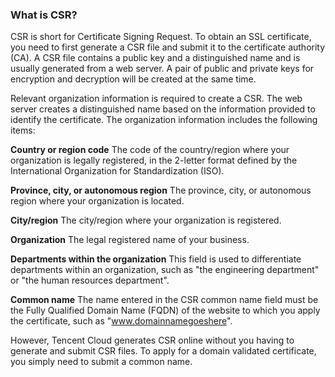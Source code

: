 ### What is CSR?

CSR is short for Certificate Signing Request. To obtain an SSL certificate, you need to first generate a CSR file and submit it to the certificate authority (CA). A CSR file contains a public key and a distinguished name and is usually generated from a web server. A pair of public and private keys for encryption and decryption will be created at the same time.

Relevant organization information is required to create a CSR. The web server creates a distinguished name based on the information provided to identify the certificate. The organization information includes the following items:

**Country or region code**
The code of the country/region where your organization is legally registered, in the 2-letter format defined by the International Organization for Standardization (ISO).

**Province, city, or autonomous region**
The province, city, or autonomous region where your organization is located.

**City/region**
The city/region where your organization is registered.

**Organization**
The legal registered name of your business.

**Departments within the organization**
This field is used to differentiate departments within an organization, such as "the engineering department" or "the human resources department".

**Common name**
The name entered in the CSR common name field must be the Fully Qualified Domain Name (FQDN) of the website to which you apply the certificate, such as "www.domainnamegoeshere".

However, Tencent Cloud generates CSR online without you having to generate and submit CSR files. To apply for a domain validated certificate, you simply need to submit a common name.